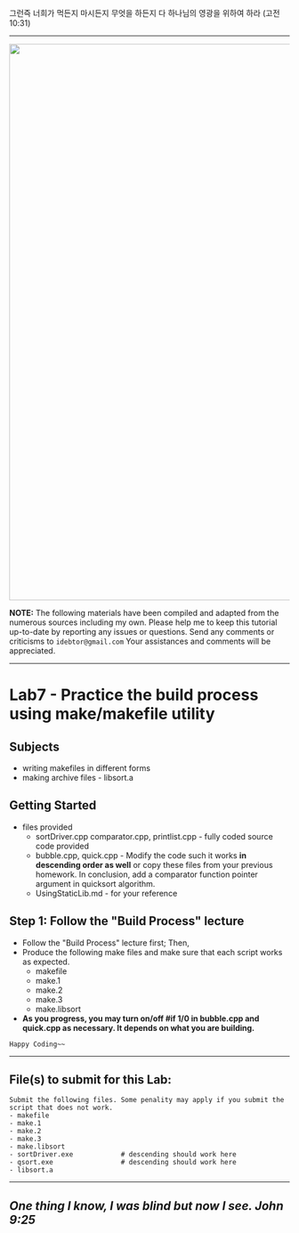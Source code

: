 그런즉 너희가 먹든지 마시든지 무엇을 하든지 다 하나님의 영광을 위하여 하라 (고전10:31)

-------
<img src="https://github.com/idebtor/nowic/blob/85a7852bf0f6000fded586dadaeac02c186027a6/images/cplus_ds_title.jpg?raw=true" width=1000>

__NOTE:__ The following materials have been compiled and adapted from the numerous sources including my own. Please help me to keep this tutorial up-to-date by reporting any issues or questions. Send any comments or criticisms to `idebtor@gmail.com` Your assistances and comments will be appreciated.

--------

# Lab7 - Practice the build process using make/makefile utility

## Subjects
  - writing makefiles in different forms 
  - making archive files - libsort.a 

## Getting Started
  - files provided
    - sortDriver.cpp comparator.cpp, printlist.cpp - fully coded source code provided
    - bubble.cpp, quick.cpp - Modify the code such it works __in descending order as well__ or copy these files from your previous homework. In conclusion, add a comparator function pointer argument in quicksort algorithm. 
    - UsingStaticLib.md - for your reference

## Step 1: Follow the "Build Process" lecture 
  - Follow the "Build Process" lecture first; Then, 
  - Produce the following make files and make sure that each script works as expected.
    - makefile
    - make.1
    - make.2
    - make.3
    - make.libsort
  - __As you progress, you may turn on/off #if 1/0 in bubble.cpp and quick.cpp as necessary. It depends on what you are building.__

  ```
  Happy Coding~~
  ```
----------------------------
## File(s) to submit for this Lab:
    Submit the following files. Some penality may apply if you submit the script that does not work. 
    - makefile
    - make.1
    - make.2
    - make.3
    - make.libsort
    - sortDriver.exe            # descending should work here  
    - qsort.exe                 # descending should work here
    - libsort.a
----------------------------
_One thing I know, I was blind but now I see. John 9:25_
----------------------------
